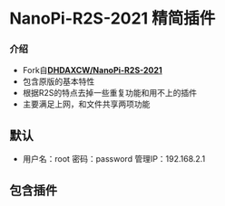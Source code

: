 # NanoPi-R2S-2021 精简插件

### 介绍
- Fork自[**DHDAXCW/NanoPi-R2S-2021**](https://github.com/DHDAXCW/NanoPi-R2S-2021)
- 包含原版的基本特性
- 根据R2S的特点去掉一些重复功能和用不上的插件
- 主要满足上网，和文件共享两项功能
## 默认
- 用户名：root 密码：password 管理IP：192.168.2.1

## 包含插件
